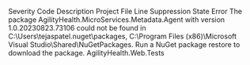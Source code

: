 Severity	Code	Description	Project	File	Line	Suppression State
Error		The package AgilityHealth.MicroServices.Metadata.Agent with version 1.0.20230823.73106 could not be found in C:\Users\tejaspatel\.nuget\packages\, C:\Program Files (x86)\Microsoft Visual Studio\Shared\NuGetPackages. Run a NuGet package restore to download the package.	AgilityHealth.Web.Tests			
